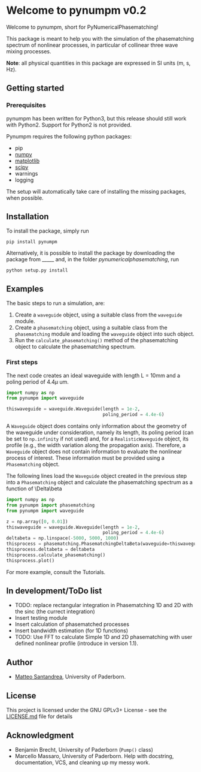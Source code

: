 # Welcome to pynumpm v0.2

Welcome to pynumpm, short for PyNumericalPhasematching! 

This package is meant to help you with the simulation of the phasematching spectrum of nonlinear processes, in particular of collinear three wave mixing processes.

**Note**: all physical quantities in this package are expressed in SI units (m, s, Hz).

## Getting started

### Prerequisites
pynumpm has been written for Python3, but this release should still work with Python2. Support for Python2 is not provided.

Pynumpm requires the following python packages:
    
* pip
* [numpy](http://www.numpy.org/)    
* [matplotlib](https://matplotlib.org)
* [scipy](https://www.scipy.org/)
* warnings
* logging
   
The setup will automatically take care of installing the missing packages, when possible.   

## Installation
To install the package, simply run 

`pip install pynumpm`

Alternatively, it is possible to install the package by downloading the package from _____ and, in the folder *pynumericalphasematching*, run

`python setup.py install`

## Examples 

The basic steps to run a simulation, are:

1. Create a `waveguide` object, using a suitable class from the `waveguide` module.
2. Create a `phasematching` object, using a suitable class from the `phasematching` module and loading the `waveguide` 
object into such object.
3. Run the `calculate_phasematching()` method of the phasematching object to calculate the phasematching spectrum.

### First steps
The next code creates an ideal waveguide with length L = 10mm and a poling period of 4.4$\mu$ um.
```python
import numpy as np
from pynumpm import waveguide

thiswaveguide = waveguide.Waveguide(length = 1e-2,
                                    poling_period = 4.4e-6)                                          
``` 
A `Waveguide` object does contains only information about the geometry of the waveguide under consideration, namely its 
length, its poling period (can be set to `np.infinity` if not used) and, for a `RealisticWaveguide` object, its profile 
(e.g., the width variation along the propagation axis). 
Therefore, a `Waveguide` object does not contain information to evaluate the nonlinear process of interest. 
These information must be provided using a `Phasematching` object.

The following lines load the `Waveguide` object created in the previous step into a `Phasematching` object and calculate
the phasematching spectrum as a function of \Delta\beta
```python
import numpy as np
from pynumpm import phasematching
from pynumpm import waveguide

z = np.array([0, 0.01])
thiswaveguide = waveguide.Waveguide(length = 1e-2,
                                    poling_period = 4.4e-6)   
deltabeta = np.linspace(-5000, 5000, 1000)
thisprocess = phasematching.PhasematchingDeltaBeta(waveguide=thiswaveguide)
thisprocess.deltabeta = deltabeta
thisprocess.calculate_phasematching()
thisprocess.plot()
```

For more example, consult the Tutorials.


## In development/ToDo list

* TODO: replace rectangular integration in Phasematching 1D and 2D with the sinc (the currect integration)
* Insert testing module
* Insert calculation of phasematched processes
* Insert bandwidth estimation (for 1D functions)
* TODO: Use FFT to calculate Simple 1D and 2D phasematching with user defined nonlinear profile
  (introduce in version 1.1).

## Author

* [Matteo Santandrea](mailto:mattsantand@gmail.com), University of Paderborn.

## License 

This project is licensed under the GNU GPLv3+ License - see the [LICENSE.md](LICENSE.md) file for details

## Acknowledgment
* Benjamin Brecht, University of Paderborn (`Pump()` class)
* Marcello Massaro, University of Paderborn. Help with docstring, documentation, VCS, and cleaning up my messy work.